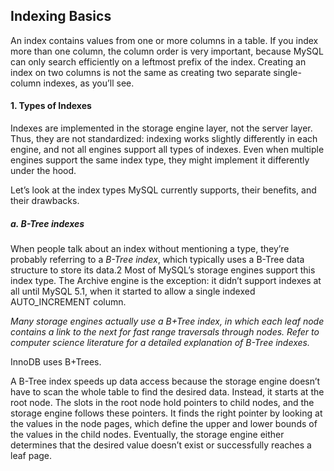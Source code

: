 ## Indexing Basics

An index contains values from one or more columns in a table. If you index more than one column, the column order is very important, because MySQL can only search efficiently on a leftmost prefix of the index. Creating an index on two columns is not the same as creating two separate single-column indexes, as you’ll see.

#### 1. Types of Indexes

Indexes are implemented in the storage engine layer, not the server layer. Thus, they are not standardized: indexing works slightly differently in each engine, and not all engines support all types of indexes. Even when multiple engines support the same index type, they might implement it differently under the hood.

Let’s look at the index types MySQL currently supports, their benefits, and their drawbacks.

##### a. B-Tree indexes

When people talk about an index without mentioning a type, they’re probably referring to a *B-Tree index*, which typically uses a B-Tree data structure to store its data.2 Most of MySQL’s storage engines support this index type. The Archive engine is the exception: it didn’t support indexes at all until MySQL 5.1, when it started to allow a single indexed AUTO_INCREMENT column.

*Many storage engines actually use a B+Tree index, in which each leaf node contains a link to the next for fast range traversals through nodes. Refer to computer science literature for a detailed explanation of B-Tree indexes.*

InnoDB uses B+Trees.

A B-Tree index speeds up data access because the storage engine doesn’t have to scan the whole table to find the desired data. Instead, it starts at the root node. The slots in the root node hold pointers to child nodes, and the storage engine follows these pointers. It finds the right pointer by looking at the values in the node pages, which define the upper and lower bounds of the values in the child nodes. Eventually, the storage engine either determines that the desired value doesn’t exist or successfully reaches a leaf page.




